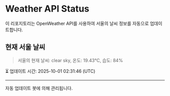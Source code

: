 
# Weather API Status

이 리포지토리는 OpenWeather API를 사용하여 서울의 날씨 정보를 자동으로 업데이트합니다.

## 현재 서울 날씨
> 서울의 현재 날씨: clear sky, 온도: 19.43°C, 습도: 84%

⏳ 업데이트 시간: 2025-10-01 02:31:46 (UTC)

---
자동 업데이트 봇에 의해 관리됩니다.

